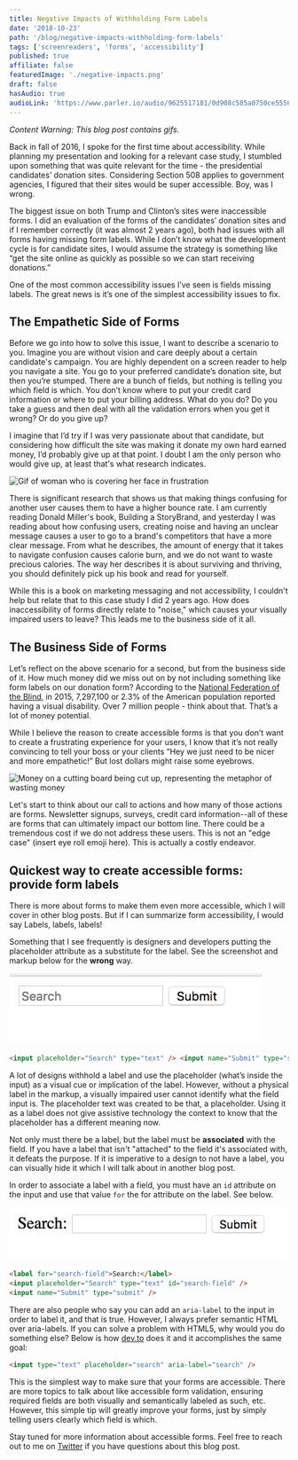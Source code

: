 ```yaml
---
title: Negative Impacts of Withholding Form Labels
date: '2018-10-23'
path: '/blog/negative-impacts-withholding-form-labels'
tags: ['screenreaders', 'forms', 'accessibility']
published: true
affiliate: false
featuredImage: './negative-impacts.png'
draft: false
hasAudio: true
audioLink: 'https://www.parler.io/audio/9625517181/0d908c585a0750ce555638ada33745328decddcc.cc66a03a-1363-45a5-bf9c-7e79b364e2c9.mp3'
---
```


_Content Warning: This blog post contains gifs._

Back in fall of 2016, I spoke for the first time about accessibility. While planning my presentation and looking for a relevant case study, I stumbled upon something that was quite relevant for the time - the presidential candidates’ donation sites. Considering Section 508 applies to government agencies, I figured that their sites would be super accessible. Boy, was I wrong.

The biggest issue on both Trump and Clinton’s sites were inaccessible forms. I did an evaluation of the forms of the candidates’ donation sites and if I remember correctly (it was almost 2 years ago), both had issues with all forms having missing form labels. While I don’t know what the development cycle is for candidate sites, I would assume the strategy is something like “get the site online as quickly as possible so we can start receiving donations.”

One of the most common accessibility issues I’ve seen is fields missing labels. The great news is it’s one of the simplest accessibility issues to fix.

## The Empathetic Side of Forms

Before we go into how to solve this issue, I want to describe a scenario to you. Imagine you are without vision and care deeply about a certain candidate's campaign. You are highly dependent on a screen reader to help you navigate a site. You go to your preferred candidate’s donation site, but then you’re stumped. There are a bunch of fields, but nothing is telling you which field is which. You don’t know where to put your credit card information or where to put your billing address. What do you do? Do you take a guess and then deal with all the validation errors when you get it wrong? Or do you give up?

I imagine that I’d try if I was very passionate about that candidate, but considering how difficult the site was making it donate my own hard earned money, I’d probably give up at that point. I doubt I am the only person who would give up, at least that's what research indicates.

![Gif of woman who is covering her face in frustration](https://media.giphy.com/media/ql4LidslabKpi/giphy.gif)

There is significant research that shows us that making things confusing for another user causes them to have a higher bounce rate. I am currently reading Donald Miller's book, Building a StoryBrand, and yesterday I was reading about how confusing users, creating noise and having an unclear message causes a user to go to a brand's competitors that have a more clear message. From what he describes, the amount of energy that it takes to navigate confusion causes calorie burn, and we do not want to waste precious calories. The way her describes it is about surviving and thriving, you should definitely pick up his book and read for yourself.

While this is a book on marketing messaging and not accessibility, I couldn't help but relate that to this case study I did 2 years ago. How does inaccessibility of forms directly relate to "noise," which causes your visually impaired users to leave? This leads me to the business side of it all.

## The Business Side of Forms

Let’s reflect on the above scenario for a second, but from the business side of it. How much money did we miss out on by not including something like form labels on our donation form? According to the [National Federation of the Blind](https://nfb.org/blindness-statistics), in 2015, 7,297,100 or 2.3% of the American population reported having a visual disability. Over 7 million people - think about that. That’s a lot of money potential.

While I believe the reason to create accessible forms is that you don’t want to create a frustrating experience for your users, I know that it’s not really convincing to tell your boss or your clients “Hey we just need to be nicer and more empathetic!” But lost dollars might raise some eyebrows.

![Money on a cutting board being cut up, representing the metaphor of wasting money](https://media.giphy.com/media/3ohze3cqkv058SUy2s/giphy.gif)

Let's start to think about our call to actions and how many of those actions are forms. Newsletter signups, surveys, credit card information--all of these are forms that can ultimately impact our bottom line. There could be a tremendous cost if we do not address these users. This is not an "edge case" (insert eye roll emoji here). This is actually a costly endeavor.

## Quickest way to create accessible forms: provide form labels

There is more about forms to make them even more accessible, which I will cover in other blog posts. But if I can summarize form accessibility, I would say Labels, labels, labels!

Something that I see frequently is designers and developers putting the placeholder attribute as a substitute for the label. See the screenshot and markup below for the **wrong** way.

![Inaccessible form with no form label using the text inside the input to label it](./search-without-label.png)

```html
<input placeholder="Search" type="text" /> <input name="Submit" type="submit" />
```

A lot of designs withhold a label and use the placeholder (what’s inside the input) as a visual cue or implication of the label. However, without a physical label in the markup, a visually impaired user cannot identify what the field input is. The placeholder text was created to be that, a placeholder. Using it as a label does not give assistive technology the context to know that the placeholder has a different meaning now.

Not only must there be a label, but the label must be **associated** with the field. If you have a label that isn't "attached" to the field it's associated with, it defeats the purpose. If it is imperative to a design to not have a label, you can visually hide it which I will talk about in another blog post.

In order to associate a label with a field, you must have an `id` attribute on the input and use that value `for` the for attribute on the label. See below.

![search form with label](./search-with-label.png)

```html
<label for="search-field">Search:</label>
<input placeholder="Search" type="text" id="search-field" />
<input name="Submit" type="submit" />
```

There are also people who say you can add an `aria-label` to the input in order to label it, and that is true. However, I always prefer semantic HTML over aria-labels. If you can solve a problem with HTML5, why would you do something else? Below is how [dev.to](https://dev.to) does it and it accomplishes the same goal:

```html
<input type="text" placeholder="search" aria-label="search" />
```

This is the simplest way to make sure that your forms are accessible. There are more topics to talk about like accessible form validation, ensuring required fields are both visually and semantically labeled as such, etc. However, this simple tip will greatly improve your forms, just by simply telling users clearly which field is which.

Stay tuned for more information about accessible forms. Feel free to reach out to me on [Twitter](https://twitter.com/LittleKope/) if you have questions about this blog post.
